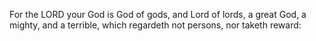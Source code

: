 For the LORD your God is God of gods, and Lord of lords, a great God, a mighty, and a terrible, which regardeth not persons, nor taketh reward:
